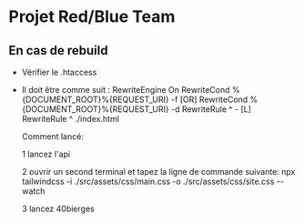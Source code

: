 # Projet Red/Blue Team

## En cas de rebuild
- Vérifier le .htaccess
- Il doit être comme suit :
    RewriteEngine On
    RewriteCond %{DOCUMENT_ROOT}%{REQUEST_URI} -f [OR]
    RewriteCond %{DOCUMENT_ROOT}%{REQUEST_URI} -d
    RewriteRule ^ - [L]
    RewriteRule ^ ./index.html
    
    Comment lancé:
    
    1 lancez l'api
    
    2 ouvrir un second terminal et tapez la ligne de commande suivante: npx tailwindcss -i ./src/assets/css/main.css -o ./src/assets/css/site.css --watch
    
    3 lancez 40bierges
   
